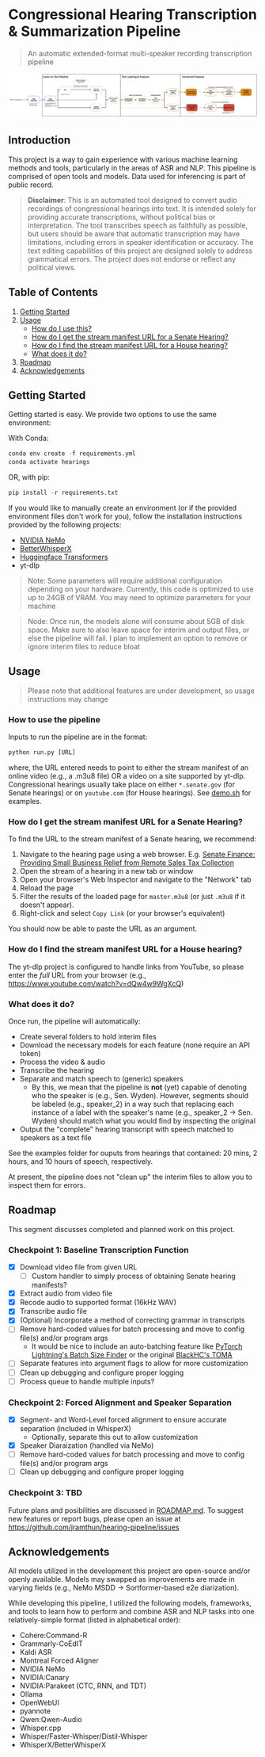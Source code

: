 # Congressional Hearing Transcription & Summarization Pipeline
> An automatic extended-format multi-speaker recording transcription pipeline

![A flowchart demonstrating the functions of the project](media/pipeline-v2.png)

## Introduction
This project is a way to gain experience with various machine learning methods and tools, particularly in the areas of ASR and NLP. This pipeline is comprised of open tools and models. Data used for inferencing is part of public record.

> **Disclaimer**: This is an automated tool designed to convert audio recordings of congressional hearings into text. It is intended solely for providing accurate transcriptions, without political bias or interpretation. The tool transcribes speech as faithfully as possible, but users should be aware that automatic transcription may have limitations, including errors in speaker identification or accuracy. The text editing capabilities of this project are designed solely to address grammatical errors. The project does not endorse or reflect any political views.

## Table of Contents
1. [Getting Started](#getting-started)
1. [Usage](#usage)
    - [How do I use this?](#how-to-use-the-pipeline)
    - [How do I get the stream manifest URL for a Senate Hearing?](#how-do-i-get-the-stream-manifest-url-for-a-senate-hearing)
    - [How do I find the stream manifest URL for a House hearing?](#how-do-i-find-the-stream-manifest-url-for-a-house-hearing)
    - [What does it do?](#what-does-it-do)
1. [Roadmap](#roadmap)
1. [Acknowledgements](#acknowledgements)

## Getting Started
Getting started is easy. We provide two options to use the same environment:

With Conda:
```python 
conda env create -f requirements.yml
conda activate hearings
```
OR, with pip:
```python
pip install -r requirements.txt
```

If you would like to manually create an environment (or if the provided environment files don't work for you), follow the installation instructions provided by the following projects:
- [NVIDIA NeMo](https://github.com/NVIDIA/NeMo/tree/main?tab=readme-ov-file#install-nemo-framework)
- [BetterWhisperX](https://github.com/federicotorrielli/BetterWhisperX?tab=readme-ov-file#setup-%EF%B8%8F)
- [Huggingface Transformers](https://github.com/huggingface/transformers?tab=readme-ov-file#installation)
- yt-dlp

> Note: Some parameters will require additional configuration depending on your hardware. Currently, this code is optimized to use up to 24GB of VRAM. You may need to optimize parameters for your machine

> Node: Once run, the models alone will consume about 5GB of disk space. Make sure to also leave space for interim and output files, or else the pipeline will fail. I plan to implement an option to remove or ignore interim files to reduce bloat

## Usage
> Please note that additional features are under development, so usage instructions may change
### How to use the pipeline
Inputs to run the pipeline are in the format:
```python
python run.py [URL]
```
where, the URL entered needs to point to either the stream manifest of an online video (e.g., a .m3u8 file) OR a video on a site supported by yt-dlp. Congressional hearings usually take place on either `*.senate.gov` (for Senate hearings) or on `youtube.com` (for House hearings). See [demo.sh](/demo.sh) for examples.

### How do I get the stream manifest URL for a Senate Hearing?
To find the URL to the stream manifest of a Senate hearing, we recommend:
1. Navigate to the hearing page using a web browser. E.g. [Senate Finance: Providing Small Business Relief from Remote Sales Tax Collection](https://www.finance.senate.gov/hearings/providing-small-business-relief-from-remote-sales-tax-collection)
1. Open the stream of a hearing in a new tab or window
1. Open your browser's Web Inspector and navigate to the "Network" tab
1. Reload the page
1. Filter the results of the loaded page for `master.m3u8` (or just `.m3u8` if it doesn't appear).
1. Right-click and select `Copy Link` (or your browser's equivalent)

You should now be able to paste the URL as an argument.

### How do I find the stream manifest URL for a House hearing?
The yt-dlp project is configured to handle links from YouTube, so please enter the _full_ URL from your browser (e.g., https://www.youtube.com/watch?v=dQw4w9WgXcQ)

### What does it do?
Once run, the pipeline will automatically:
- Create several folders to hold interim files
- Download the necessary models for each feature (none require an API token)
- Process the video & audio
- Transcribe the hearing
- Separate and match speech to (generic) speakers
  - By this, we mean that the pipeline is **not** (yet) capable of denoting who the speaker is (e.g., Sen. Wyden). However, segments should be labeled (e.g., speaker_2) in a way such that replacing each instance of a label with the speaker's name (e.g., speaker_2 -> Sen. Wyden) should match what you would find by inspecting the original
- Output the "complete" hearing transcript with speech matched to speakers as a text file

See the examples folder for ouputs from hearings that contained: 20 mins, 2 hours, and 10 hours of speech, respectively.

At present, the pipeline does not "clean up" the interim files to allow you to inspect them for errors.

## Roadmap

This segment discusses completed and planned work on this project.

### Checkpoint 1: Baseline Transcription Function
- [X] Download video file from given URL
    - [ ] Custom handler to simply process of obtaining Senate hearing manifests? 
- [X] Extract audio from video file
- [X] Recode audio to supported format (16kHz WAV)
- [X] Transcribe audio file
- [X] (Optional) Incorporate a method of correcting grammar in transcripts
- [ ] Remove hard-coded values for batch processing and move to config file(s) and/or program args
    - It would be nice to include an auto-batching feature like [PyTorch Lightning's Batch Size Finder](https://lightning.ai/docs/pytorch/stable/advanced/training_tricks.html#batch-size-finder) or the original [BlackHC's TOMA](https://github.com/BlackHC/toma)
- [ ] Separate features into argument flags to allow for more customization
- [ ] Clean up debugging and configure proper logging
- [ ] Process queue to handle multiple inputs?

### Checkpoint 2: Forced Alignment and Speaker Separation
- [X] Segment- and Word-Level forced alignment to ensure accurate separation (included in WhisperX)
    - Optionally, separate this out to allow customization
- [X] Speaker Diaraization (handled via NeMo)
- [ ] Remove hard-coded values for batch processing and move to config file(s) and/or program args
- [ ] Clean up debugging and configure proper logging

### Checkpoint 3: TBD

Future plans and posibilities are discussed in [ROADMAP.md](/ROADMAP.md).
To suggest new features or report bugs, please open an issue at https://github.com/jramthun/hearing-pipeline/issues

## Acknowledgements
All models utilized in the development this project are open-source and/or openly available. Models may swapped as improvements are made in varying fields (e.g., NeMo MSDD -> Sortformer-based e2e diarization).

While developing this pipeline, I utilized the following models, frameworks, and tools to learn how to perform and combine ASR and NLP tasks into one relatively-simple format (listed in alphabetical order):
- Cohere:Command-R
- Grammarly-CoEdIT
- Kaldi ASR
- Montreal Forced Aligner
- NVIDIA NeMo
- NVIDIA:Canary
- NVIDIA:Parakeet (CTC, RNN, and TDT)
- Ollama
- OpenWebUI
- pyannote
- Qwen:Qwen-Audio
- Whisper.cpp
- Whisper/Faster-Whisper/Distil-Whisper
- WhisperX/BetterWhisperX
